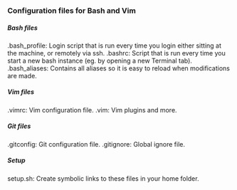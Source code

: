 ### Configuration files for Bash and Vim

##### Bash files
.bash_profile: Login script that is run every time you login either sitting at the machine, or remotely via ssh.
.bashrc: Script that is run every time you start a new bash instance (eg. by opening a new Terminal tab).
.bash_aliases: Contains all aliases so it is easy to reload when modifications are made.

##### Vim files
.vimrc: Vim configuration file.
.vim: Vim plugins and more.

##### Git files
.gitconfig: Git configuration file.
.gitignore: Global ignore file.

##### Setup
setup.sh: Create symbolic links to these files in your home folder.
